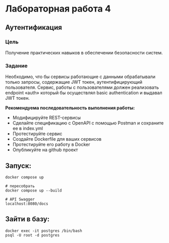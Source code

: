 # Лабораторная работа 4
## Аутентификация
### Цель
Получение практических навыков в обеспечении безопасности систем.

### Задание
Необходимо, что бы сервисы работающие с данными обрабатывали только запросы, содержащие JWT токен, аутентифицирующий пользователя.
Сервис, работы с пользователями должен реализовать endpoint «auth» который бы осуществлял basic authentication и выдавал JWT токен.

**Рекомендуема последовательность выполнения работы:**
* Модифицируйте REST-сервисы
* Сделайте спецификацию с OpenAPI с помощью Postman и сохраните ее в index.yml
* Протестируйте сервис
* Создайте Dockerfile для ваших сервисов
* Протестируйте его работу в Docker
* Опубликуйте на github проект

## Запуск:
```
docker compose up

# пересобрать
docker compose up --build
```
```
# API Swagger
localhost:8080/docs
```
## Зайти в базу:
```
docker exec -it postgres /bin/bash
psql -U root -d postgres
```